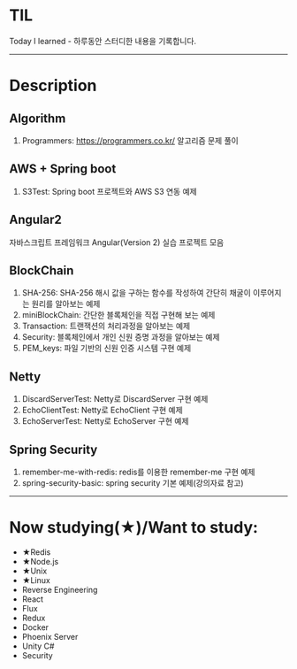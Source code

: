 # TIL
Today I learned - 하루동안 스터디한 내용을 기록합니다.
****

# Description
## Algorithm
1. Programmers: https://programmers.co.kr/ 알고리즘 문제 풀이

## AWS + Spring boot
1. S3Test: Spring boot 프로젝트와 AWS S3 연동 예제

## Angular2
자바스크립트 프레임워크 Angular(Version 2) 실습 프로젝트 모음

## BlockChain
1. SHA-256: SHA-256 해시 값을 구하는 함수를 작성하여 간단히 채굴이 이루어지는 원리를 알아보는 예제
2. miniBlockChain: 간단한 블록체인을 직접 구현해 보는 예제
3. Transaction: 트랜잭션의 처리과정을 알아보는 예제
4. Security: 블록체인에서 개인 신원 증명 과정을 알아보는 예제
5. PEM_keys: 파일 기반의 신원 인증 시스템 구현 예제

## Netty
1. DiscardServerTest: Netty로 DiscardServer 구현 예제
2. EchoClientTest: Netty로 EchoClient 구현 예제
3. EchoServerTest: Netty로 EchoServer 구현 예제

## Spring Security
1. remember-me-with-redis: redis를 이용한 remember-me 구현 예제
2. spring-security-basic: spring security 기본 예제(강의자료 참고)

****
# Now studying(★)/Want to study:
* ★Redis
* ★Node.js
* ★Unix
* ★Linux
* Reverse Engineering
* React
* Flux
* Redux
* Docker
* Phoenix Server
* Unity C#
* Security
